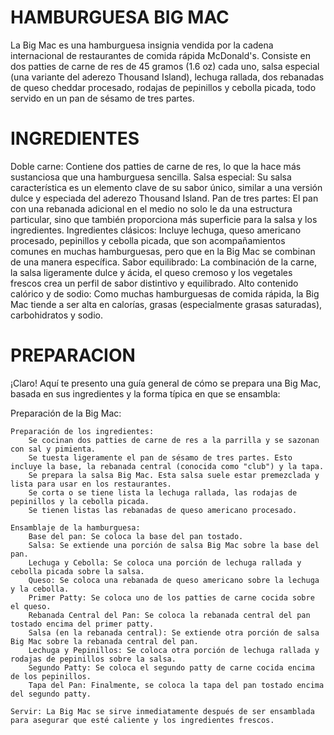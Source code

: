 # HAMBURGUESA BIG MAC
La Big Mac es una hamburguesa insignia vendida por la cadena internacional de restaurantes de comida rápida McDonald's. Consiste en dos patties de carne de res de 45 gramos (1.6 oz) cada uno, salsa especial (una variante del aderezo Thousand Island), lechuga rallada, dos rebanadas de queso cheddar procesado, rodajas de pepinillos y cebolla picada, todo servido en un pan de sésamo de tres partes.

# INGREDIENTES
Doble carne: Contiene dos patties de carne de res, lo que la hace más sustanciosa que una hamburguesa sencilla.
Salsa especial: Su salsa característica es un elemento clave de su sabor único, similar a una versión dulce y especiada del aderezo Thousand Island.
Pan de tres partes: El pan con una rebanada adicional en el medio no solo le da una estructura particular, sino que también proporciona más superficie para la salsa y los ingredientes.
Ingredientes clásicos: Incluye lechuga, queso americano procesado, pepinillos y cebolla picada, que son acompañamientos comunes en muchas hamburguesas, pero que en la Big Mac se combinan de una manera específica.
Sabor equilibrado: La combinación de la carne, la salsa ligeramente dulce y ácida, el queso cremoso y los vegetales frescos crea un perfil de sabor distintivo y equilibrado.
Alto contenido calórico y de sodio: Como muchas hamburguesas de comida rápida, la Big Mac tiende a ser alta en calorías, grasas (especialmente grasas saturadas), carbohidratos y sodio.

#  PREPARACION
¡Claro! Aquí te presento una guía general de cómo se prepara una Big Mac, basada en sus ingredientes y la forma típica en que se ensambla:

Preparación de la Big Mac:

    Preparación de los ingredientes:
        Se cocinan dos patties de carne de res a la parrilla y se sazonan con sal y pimienta.
        Se tuesta ligeramente el pan de sésamo de tres partes. Esto incluye la base, la rebanada central (conocida como "club") y la tapa.
        Se prepara la salsa Big Mac. Esta salsa suele estar premezclada y lista para usar en los restaurantes.
        Se corta o se tiene lista la lechuga rallada, las rodajas de pepinillos y la cebolla picada.
        Se tienen listas las rebanadas de queso americano procesado.

    Ensamblaje de la hamburguesa:
        Base del pan: Se coloca la base del pan tostado.
        Salsa: Se extiende una porción de salsa Big Mac sobre la base del pan.
        Lechuga y Cebolla: Se coloca una porción de lechuga rallada y cebolla picada sobre la salsa.
        Queso: Se coloca una rebanada de queso americano sobre la lechuga y la cebolla.
        Primer Patty: Se coloca uno de los patties de carne cocida sobre el queso.
        Rebanada Central del Pan: Se coloca la rebanada central del pan tostado encima del primer patty.
        Salsa (en la rebanada central): Se extiende otra porción de salsa Big Mac sobre la rebanada central del pan.
        Lechuga y Pepinillos: Se coloca otra porción de lechuga rallada y rodajas de pepinillos sobre la salsa.
        Segundo Patty: Se coloca el segundo patty de carne cocida encima de los pepinillos.
        Tapa del Pan: Finalmente, se coloca la tapa del pan tostado encima del segundo patty.

    Servir: La Big Mac se sirve inmediatamente después de ser ensamblada para asegurar que esté caliente y los ingredientes frescos.